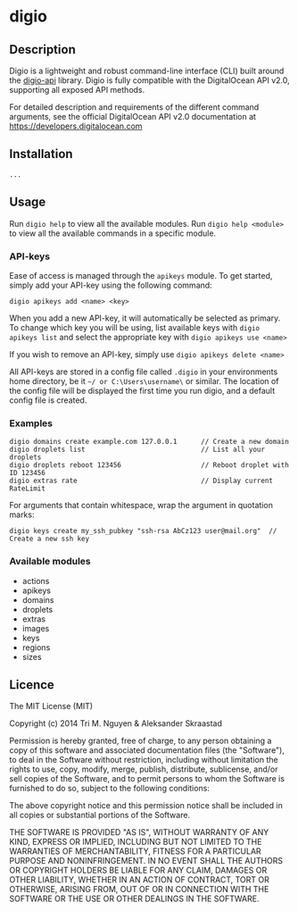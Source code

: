 digio
=====
## Description
Digio is a lightweight and robust command-line interface (CLI) built around the [digio-api](https://www.npmjs.org/package/digio-api) library. Digio is fully compatible with the DigitalOcean API v2.0, supporting all exposed API methods.

For detailed description and requirements of the different command arguments, see the
official DigitalOcean API v2.0 documentation at https://developers.digitalocean.com

## Installation
```
...
```

## Usage
Run ```digio help``` to view all the available modules. Run ```digio help <module>```
to view all the available commands in a specific module.

### API-keys
Ease of access is managed through the ```apikeys``` module. To get started, simply
add your API-key using the following command:

```
digio apikeys add <name> <key>
```

When you add a new API-key, it will automatically be selected as primary. To change
which key you will be using, list available keys with ```digio apikeys list``` and
select the appropriate key with ```digio apikeys use <name>```

If you wish to remove an API-key, simply use ```digio apikeys delete <name>```

All API-keys are stored in a config file called ```.digio``` in your environments
home directory, be it ```~/ or C:\Users\username\``` or similar. The location of the
config file will be displayed the first time you run digio, and a default config file
is created.

### Examples
```
digio domains create example.com 127.0.0.1      // Create a new domain
digio droplets list                             // List all your droplets
digio droplets reboot 123456                    // Reboot droplet with ID 123456
digio extras rate                               // Display current RateLimit
```

For arguments that contain whitespace, wrap the argument in quotation marks:

```
digio keys create my_ssh_pubkey "ssh-rsa AbCz123 user@mail.org"  // Create a new ssh key
```

### Available modules

* actions
* apikeys
* domains
* droplets
* extras
* images
* keys
* regions
* sizes


## Licence

The MIT License (MIT)

Copyright (c) 2014 Tri M. Nguyen & Aleksander Skraastad

Permission is hereby granted, free of charge, to any person obtaining a copy
of this software and associated documentation files (the "Software"), to deal
in the Software without restriction, including without limitation the rights
to use, copy, modify, merge, publish, distribute, sublicense, and/or sell
copies of the Software, and to permit persons to whom the Software is
furnished to do so, subject to the following conditions:

The above copyright notice and this permission notice shall be included in all
copies or substantial portions of the Software.

THE SOFTWARE IS PROVIDED "AS IS", WITHOUT WARRANTY OF ANY KIND, EXPRESS OR
IMPLIED, INCLUDING BUT NOT LIMITED TO THE WARRANTIES OF MERCHANTABILITY,
FITNESS FOR A PARTICULAR PURPOSE AND NONINFRINGEMENT. IN NO EVENT SHALL THE
AUTHORS OR COPYRIGHT HOLDERS BE LIABLE FOR ANY CLAIM, DAMAGES OR OTHER
LIABILITY, WHETHER IN AN ACTION OF CONTRACT, TORT OR OTHERWISE, ARISING FROM,
OUT OF OR IN CONNECTION WITH THE SOFTWARE OR THE USE OR OTHER DEALINGS IN THE
SOFTWARE.
